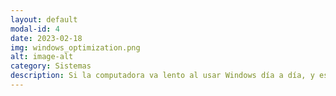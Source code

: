 ```yaml
---
layout: default
modal-id: 4
date: 2023-02-18
img: windows_optimization.png
alt: image-alt
category: Sistemas
description: Si la computadora va lento al usar Windows día a día, y este tarda incluso mucho en encender, se puede optimizar gracias a diferentes metodos que te podemos brindar para que el PC vaya lo mas rápido posible y asi poder realizar las tareas que desee con mayor comodidad y fluidez. El precio de apertura de la optimización es de 8000 Colones.
---
```


